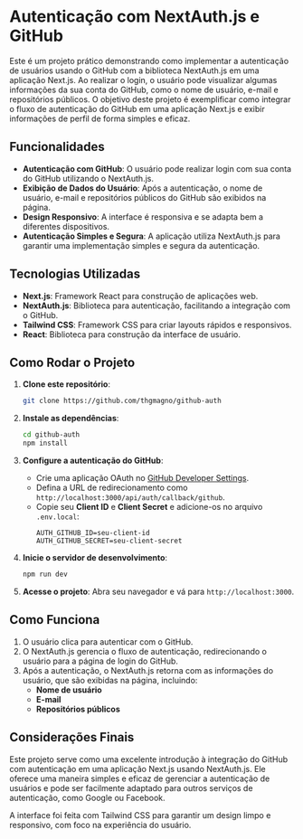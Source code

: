 # Autenticação com NextAuth.js e GitHub

Este é um projeto prático demonstrando como implementar a autenticação de usuários usando o GitHub com a biblioteca NextAuth.js em uma aplicação Next.js. Ao realizar o login, o usuário pode visualizar algumas informações da sua conta do GitHub, como o nome de usuário, e-mail e repositórios públicos. O objetivo deste projeto é exemplificar como integrar o fluxo de autenticação do GitHub em uma aplicação Next.js e exibir informações de perfil de forma simples e eficaz.

## Funcionalidades

- **Autenticação com GitHub**: O usuário pode realizar login com sua conta do GitHub utilizando o NextAuth.js.
- **Exibição de Dados do Usuário**: Após a autenticação, o nome de usuário, e-mail e repositórios públicos do GitHub são exibidos na página.
- **Design Responsivo**: A interface é responsiva e se adapta bem a diferentes dispositivos.
- **Autenticação Simples e Segura**: A aplicação utiliza NextAuth.js para garantir uma implementação simples e segura da autenticação.

## Tecnologias Utilizadas

- **Next.js**: Framework React para construção de aplicações web.
- **NextAuth.js**: Biblioteca para autenticação, facilitando a integração com o GitHub.
- **Tailwind CSS**: Framework CSS para criar layouts rápidos e responsivos.
- **React**: Biblioteca para construção da interface de usuário.

## Como Rodar o Projeto

1. **Clone este repositório**:
   ```bash
   git clone https://github.com/thgmagno/github-auth
   ```

2. **Instale as dependências**:
   ```bash
   cd github-auth
   npm install
   ```

3. **Configure a autenticação do GitHub**:
   - Crie uma aplicação OAuth no [GitHub Developer Settings](https://github.com/settings/applications).
   - Defina a URL de redirecionamento como `http://localhost:3000/api/auth/callback/github`.
   - Copie seu **Client ID** e **Client Secret** e adicione-os no arquivo `.env.local`:
     ```
     AUTH_GITHUB_ID=seu-client-id
     AUTH_GITHUB_SECRET=seu-client-secret
     ```

4. **Inicie o servidor de desenvolvimento**:
   ```bash
   npm run dev
   ```

5. **Acesse o projeto**:
   Abra seu navegador e vá para `http://localhost:3000`.

## Como Funciona

1. O usuário clica para autenticar com o GitHub.
2. O NextAuth.js gerencia o fluxo de autenticação, redirecionando o usuário para a página de login do GitHub.
3. Após a autenticação, o NextAuth.js retorna com as informações do usuário, que são exibidas na página, incluindo:
   - **Nome de usuário**
   - **E-mail**
   - **Repositórios públicos**

## Considerações Finais

Este projeto serve como uma excelente introdução à integração do GitHub com autenticação em uma aplicação Next.js usando NextAuth.js. Ele oferece uma maneira simples e eficaz de gerenciar a autenticação de usuários e pode ser facilmente adaptado para outros serviços de autenticação, como Google ou Facebook.

A interface foi feita com Tailwind CSS para garantir um design limpo e responsivo, com foco na experiência do usuário.
